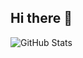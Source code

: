 ## Hi there 👋
![GitHub Stats](https://pixel-profile.vercel.app/api/github-stats?username=jjlemus23&theme=journey&pixelate_avatar=true)
<source media="(prefers-color-scheme: dark)" srcset="https://pixel-profile.vercel.app/api/github-stats?username=jjlemus23&screen_effect=true&dithering=true&pixelate_avatar=true&theme=fuji&theme=fuji&color=%23ffffffFF&hide=issues">

<!--
**jjlemus23/jjlemus23** is a ✨ _special_ ✨ repository because its `README.md` (this file) appears on your GitHub profile.

Here are some ideas to get you started:

- 🔭 I’m currently working on ...
- 🌱 I’m currently learning ...
- 👯 I’m looking to collaborate on ...
- 🤔 I’m looking for help with ...
- 💬 Ask me about ...
- 📫 How to reach me: ...
- 😄 Pronouns: ...
- ⚡ Fun fact: ...
-->

